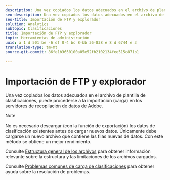 ```yaml
---
description: Una vez copiados los datos adecuados en el archivo de plantilla de clasificaciones, puede procederse a la importación (carga) en los servidores de recopilación de datos de Adobe.
seo-description: Una vez copiados los datos adecuados en el archivo de plantilla de clasificaciones, puede procederse a la importación (carga) en los servidores de recopilación de datos de Adobe.
seo-title: Importación de FTP y explorador
solution: Analytics
subtopic: Clasificaciones
title: Importación de FTP y explorador
topic: Herramientas de administración
uuid: a 1 d 501 be -6 df 0-4 bc 8-bb 36-838 e 8 d 6744 e 3
translation-type: tm+mt
source-git-commit: 86fe1b3650100a05e52fb2102134fee515c871b1

---
```



# Importación de FTP y explorador

Una vez copiados los datos adecuados en el archivo de plantilla de clasificaciones, puede procederse a la importación (carga) en los servidores de recopilación de datos de Adobe.

>[!NOTE]
>
>No es necesario descargar (con la función de exportación) los datos de clasificación existentes antes de cargar nuevos datos. Únicamente debe cargarse un nuevo archivo que contiene las filas nuevas de datos. Con este método se obtiene un mejor rendimiento.

Consulte [Estructura general de los archivos](../../../components/c-classifications2/c-classifications-importer/c-saint-data-files.md#concept_9EFF968DF5D244A887DE94075431C1BE) para obtener información relevante sobre la estructura y las limitaciones de los archivos cargados.

Consulte [Problemas comunes de carga de clasificaciones](https://helpx.adobe.com/analytics/kb/common-saint-upload-issues.html) para obtener ayuda sobre la resolución de problemas.
